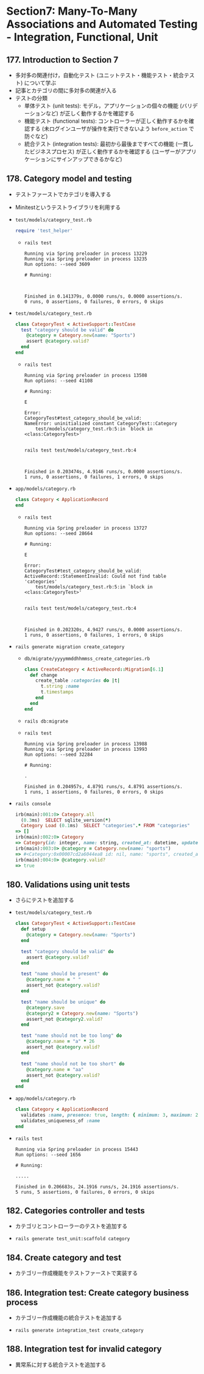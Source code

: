# Section7: Many-To-Many Associations and Automated Testing - Integration, Functional, Unit

## 177. Introduction to Section 7

- 多対多の関連付け，自動化テスト (ユニットテスト・機能テスト・統合テスト) について学ぶ
- 記事とカテゴリの間に多対多の関連が入る
- テストの分類
  - 単体テスト (unit tests): モデル，アプリケーションの個々の機能 (バリデーションなど) が正しく動作するかを確認する
  - 機能テスト (functional tests): コントローラーが正しく動作するかを確認する (未ログインユーザが操作を実行できないよう `before_action` で防ぐなど)
  - 統合テスト (integration tests): 最初から最後まですべての機能 (一貫したビジネスプロセス) が正しく動作するかを確認する (ユーザーがアプリケーションにサインアップできるかなど)

## 178. Category model and testing

- テストファーストでカテゴリを導入する
- Minitestというテストライブラリを利用する

- `test/models/category_test.rb`
  ```ruby
  require 'test_helper'
  ```

  - `rails test`
    ```plain
    Running via Spring preloader in process 13229
    Running via Spring preloader in process 13235
    Run options: --seed 3609

    # Running:



    Finished in 0.141379s, 0.0000 runs/s, 0.0000 assertions/s.
    0 runs, 0 assertions, 0 failures, 0 errors, 0 skips
    ```

- `test/models/category_test.rb`
  ```ruby
  class CategoryTest < ActiveSupport::TestCase
    test "category should be valid" do
      @category = Category.new(name: "Sports")
      assert @category.valid?
    end
  end
  ```

  - `rails test`
    ```plain
    Running via Spring preloader in process 13508
    Run options: --seed 41108

    # Running:

    E

    Error:
    CategoryTest#test_category_should_be_valid:
    NameError: uninitialized constant CategoryTest::Category
        test/models/category_test.rb:5:in `block in <class:CategoryTest>'


    rails test test/models/category_test.rb:4



    Finished in 0.203474s, 4.9146 runs/s, 0.0000 assertions/s.
    1 runs, 0 assertions, 0 failures, 1 errors, 0 skips
    ```

- `app/models/category.rb`
  ```ruby
  class Category < ApplicationRecord  
  end
  ```

  - `rails test`
    ```plain
    Running via Spring preloader in process 13727
    Run options: --seed 28664

    # Running:

    E

    Error:
    CategoryTest#test_category_should_be_valid:
    ActiveRecord::StatementInvalid: Could not find table 'categories'
        test/models/category_test.rb:5:in `block in <class:CategoryTest>'


    rails test test/models/category_test.rb:4



    Finished in 0.202320s, 4.9427 runs/s, 0.0000 assertions/s.
    1 runs, 0 assertions, 0 failures, 1 errors, 0 skips
    ```

- `rails generate migration create_category`
  - `db/migrate/yyyymmddhhmmss_create_categories.rb`
    ```ruby
    class CreateCategory < ActiveRecord::Migration[6.1]
      def change
        create_table :categories do |t|
          t.string :name
          t.timestamps
        end
      end
    end
    ```

  - `rails db:migrate`

  - `rails test`
    ```plain
    Running via Spring preloader in process 13988
    Running via Spring preloader in process 13993
    Run options: --seed 32284

    # Running:

    .

    Finished in 0.204957s, 4.8791 runs/s, 4.8791 assertions/s.
    1 runs, 1 assertions, 0 failures, 0 errors, 0 skips
    ```

- `rails console`
  ```ruby
  irb(main):001:0> Category.all
    (0.3ms)  SELECT sqlite_version(*)
    Category Load (0.1ms)  SELECT "categories".* FROM "categories"    
  => []
  irb(main):002:0> Category
  => Category(id: integer, name: string, created_at: datetime, updated_at: datetime)
  irb(main):003:0> @category = Category.new(name: "sports")
  => #<Category:0x00007cd2a6044ea8 id: nil, name: "sports", created_at: nil, updated_at: nil>
  irb(main):004:0> @category.valid?
  => true
  ```

## 180. Validations using unit tests

- さらにテストを追加する

- `test/models/category_test.rb`
  ```ruby
  class CategoryTest < ActiveSupport::TestCase
    def setup
      @category = Category.new(name: "Sports")
    end

    test "category should be valid" do
      assert @category.valid?
    end

    test "name should be present" do
      @category.name = " "
      assert_not @category.valid?
    end

    test "name should be unique" do
      @category.save
      @category2 = Category.new(name: "Sports")
      assert_not @category2.valid?
    end

    test "name should not be too long" do
      @category.name = "a" * 26
      assert_not @category.valid?
    end

    test "name should not be too short" do
      @category.name = "aa"
      assert_not @category.valid?
    end
  end
  ```

- `app/models/category.rb`
  ```ruby
  class Category < ApplicationRecord
    validates :name, presence: true, length: { minimum: 3, maximum: 25 }
    validates_uniqueness_of :name
  end
  ```

- `rails test`
  ```plain
  Running via Spring preloader in process 15443
  Run options: --seed 1656

  # Running:

  .....

  Finished in 0.206683s, 24.1916 runs/s, 24.1916 assertions/s.
  5 runs, 5 assertions, 0 failures, 0 errors, 0 skips
  ```

## 182. Categories controller and tests

- カテゴリとコントローラーのテストを追加する

- `rails generate test_unit:scaffold category`

## 184. Create category and test

- カテゴリー作成機能をテストファーストで実装する

## 186. Integration test: Create category business process

- カテゴリー作成機能の統合テストを追加する

- `rails generate integration_test create_category`

## 188. Integration test for invalid category

- 異常系に対する統合テストを追加する
